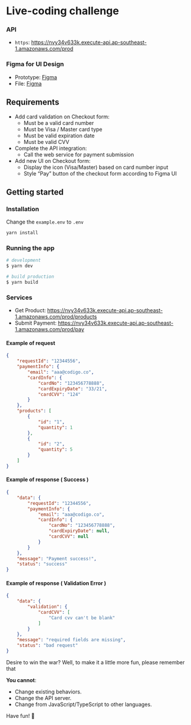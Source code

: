 # Live-coding challenge

### API

- `https`: <https://nvy34v633k.execute-api.ap-southeast-1.amazonaws.com/prod>

### Figma for UI Design

- Prototype: [Figma](https://www.figma.com/proto/G6C6mbcEd7y1v35H87h6ex/Code-challenge-UI?node-id=15%3A2&scaling=min-zoom&page-id=0%3A1&starting-point-node-id=15%3A2)
- File: [Figma](https://www.figma.com/file/G6C6mbcEd7y1v35H87h6ex/Code-challenge-UI?node-id=0%3A1)

## Requirements

- Add card validation on Checkout form:
  - Must be a valid card number
  - Must be Visa / Master card type
  - Must be valid expiration date
  - Must be valid CVV
- Complete the API integration:
  - Call the web service for payment submission
- Add new UI on Checkout form:
  - Display the icon (Visa/Master) based on card number input
  - Style “Pay” button of the checkout form according to Figma UI

## Getting started

### Installation

Change the `example.env` to `.env`

```bash
yarn install
```

### Running the app

```bash
# development
$ yarn dev

# build production
$ yarn build
```

### Services

- Get Product: <https://nvy34v633k.execute-api.ap-southeast-1.amazonaws.com/prod/products>
- Submit Payment: <https://nvy34v633k.execute-api.ap-southeast-1.amazonaws.com/prod/pay>

#### Example of request

```json
{
    "requestId": "12344556",
    "paymentInfo": {
        "email": "aaa@codigo.co",
        "cardInfo": {
            "cardNo": "123456778888",
            "cardExpiryDate": "33/21",
            "cardCVV": "124"
        }
    },
    "products": [
        {
            "id": "1",
            "quantity": 1
        },
        {
            "id": "2",
            "quantity": 5
        }
    ]
}
```

#### Example of response ( Success )

```json
{
    "data": {
        "requestId": "12344556",
        "paymentInfo": {
            "email": "aaa@codigo.co",
            "cardInfo": {
                "cardNo": "123456778888",
                "cardExpiryDate": null,
                "cardCVV": null
            }
        }
    },
    "message": "Payment success!",
    "status": "success"
}
```

#### Example of response ( Validation Error )

```json
{
    "data": {
        "validation": {
            "cardCVV": [
                "Card cvv can't be blank"
            ]
        }
    },
    "message": "required fields are missing",
    "status": "bad request"
}
```

Desire to win the war? Well, to make it a little more fun, please remember that

**You cannot**:

- Change existing behaviors.
- Change the API server.
- Change from JavaScript/TypeScript to other languages.

Have fun! 🤘
